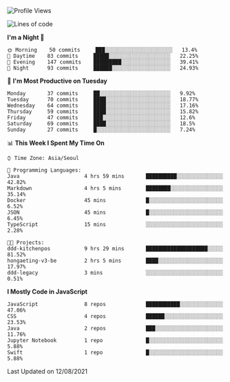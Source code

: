 <!--START_SECTION:waka-->
![Profile Views](http://img.shields.io/badge/Profile%20Views-0-blue)

![Lines of code](https://img.shields.io/badge/From%20Hello%20World%20I%27ve%20Written-92525%20lines%20of%20code-blue)

**I'm a Night 🦉** 

```text
🌞 Morning    50 commits     ███░░░░░░░░░░░░░░░░░░░░░░   13.4% 
🌆 Daytime    83 commits     █████░░░░░░░░░░░░░░░░░░░░   22.25% 
🌃 Evening    147 commits    █████████░░░░░░░░░░░░░░░░   39.41% 
🌙 Night      93 commits     ██████░░░░░░░░░░░░░░░░░░░   24.93%

```
📅 **I'm Most Productive on Tuesday** 

```text
Monday       37 commits     ██░░░░░░░░░░░░░░░░░░░░░░░   9.92% 
Tuesday      70 commits     ████░░░░░░░░░░░░░░░░░░░░░   18.77% 
Wednesday    64 commits     ████░░░░░░░░░░░░░░░░░░░░░   17.16% 
Thursday     59 commits     ████░░░░░░░░░░░░░░░░░░░░░   15.82% 
Friday       47 commits     ███░░░░░░░░░░░░░░░░░░░░░░   12.6% 
Saturday     69 commits     ████░░░░░░░░░░░░░░░░░░░░░   18.5% 
Sunday       27 commits     █░░░░░░░░░░░░░░░░░░░░░░░░   7.24%

```


📊 **This Week I Spent My Time On** 

```text
⌚︎ Time Zone: Asia/Seoul

💬 Programming Languages: 
Java                     4 hrs 59 mins       ██████████░░░░░░░░░░░░░░░   42.82% 
Markdown                 4 hrs 5 mins        ████████░░░░░░░░░░░░░░░░░   35.14% 
Docker                   45 mins             █░░░░░░░░░░░░░░░░░░░░░░░░   6.52% 
JSON                     45 mins             █░░░░░░░░░░░░░░░░░░░░░░░░   6.45% 
TypeScript               15 mins             ░░░░░░░░░░░░░░░░░░░░░░░░░   2.28%

🐱‍💻 Projects: 
ddd-kitchenpos           9 hrs 29 mins       ████████████████████░░░░░   81.52% 
hongaeting-v3-be         2 hrs 5 mins        ████░░░░░░░░░░░░░░░░░░░░░   17.97% 
ddd-legacy               3 mins              ░░░░░░░░░░░░░░░░░░░░░░░░░   0.51%

```

**I Mostly Code in JavaScript** 

```text
JavaScript               8 repos             ███████████░░░░░░░░░░░░░░   47.06% 
CSS                      4 repos             ██████░░░░░░░░░░░░░░░░░░░   23.53% 
Java                     2 repos             ███░░░░░░░░░░░░░░░░░░░░░░   11.76% 
Jupyter Notebook         1 repo              █░░░░░░░░░░░░░░░░░░░░░░░░   5.88% 
Swift                    1 repo              █░░░░░░░░░░░░░░░░░░░░░░░░   5.88%

```



 Last Updated on 12/08/2021
<!--END_SECTION:waka-->
